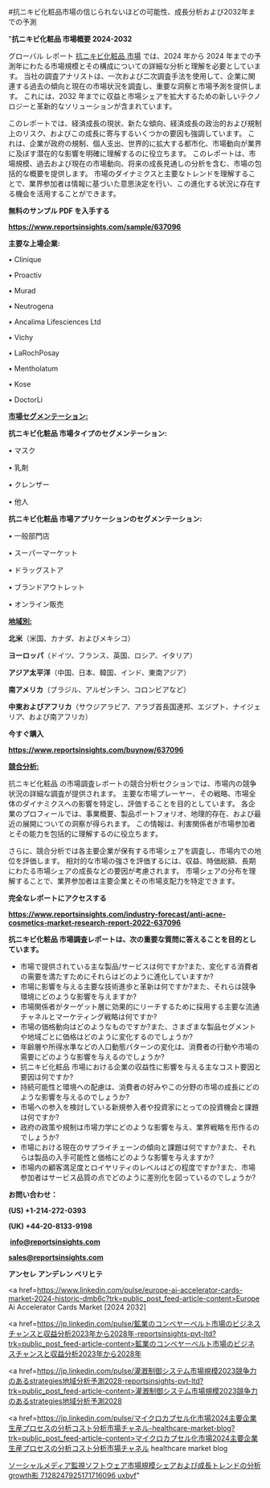 #抗ニキビ化粧品市場の信じられないほどの可能性、成長分析および2032年までの予測

"<strong>抗ニキビ化粧品 市場概要 2024-2032</strong>

グローバル レポート <a href=https://www.reportsinsights.com/sample/637096>抗ニキビ化粧品 市場</a> では、2024 年から 2024 年までの予測年にわたる市場規模とその構成についての詳細な分析と理解を必要としています。 当社の調査アナリストは、一次および二次調査手法を使用して、企業に関連する過去の傾向と現在の市場状況を調査し、重要な洞察と市場予測を提供します。 これには、2032 年までに収益と市場シェアを拡大​​するための新しいテクノロジーと革新的なソリューションが含まれています。

このレポートでは、経済成長の現状、新たな傾向、経済成長の政治的および規制上のリスク、およびこの成長に寄与するいくつかの要因も強調しています。 これは、企業が政府の規制、個人支出、世界的に拡大する都市化、市場動向が業界に及ぼす潜在的な影響を明確に理解するのに役立ちます。 このレポートは、市場規模、過去および現在の市場動向、将来の成長見通しの分析を含む、市場の包括的な概要を提供します。 市場のダイナミクスと主要なトレンドを理解することで、業界参加者は情報に基づいた意思決定を行い、この進化する状況に存在する機会を活用することができます。

<strong><b>無料のサンプル PDF を入手する</b></strong>

<a href=https://www.reportsinsights.com/sample/637096><strong><u>https://www.reportsinsights.com/sample/637096</u></strong></a>

<strong>主要な上場企業:</strong>

• Clinique

• Proactiv

• Murad

• Neutrogena

• Ancalima Lifesciences Ltd

• Vichy

• LaRochPosay

• Mentholatum

• Kose

• DoctorLi

<strong><u>市場セグメンテーション</u></strong><strong><u>:</u></strong>

<strong>抗ニキビ化粧品 市場タイプのセグメンテーション:</strong>

• マスク

• 乳剤

• クレンザー

• 他人

<strong>抗ニキビ化粧品 市場アプリケーションのセグメンテーション:</strong>

• 一般部門店

• スーパーマーケット

• ドラッグストア

• ブランドアウトレット

• オンライン販売

<strong><u>地域別</u></strong><strong><u>:</u></strong>

<strong>北米</strong>（米国、カナダ、およびメキシコ）

<strong>ヨーロッパ</strong>（ドイツ、フランス、英国、ロシア、イタリア）

<strong>アジア太平洋</strong>（中国、日本、韓国、インド、東南アジア）

<strong>南アメリカ</strong>（ブラジル、アルゼンチン、コロンビアなど）

<strong>中東およびアフリカ</strong>（サウジアラビア、アラブ首長国連邦、エジプト、ナイジェリア、および南アフリカ）

<strong>今すぐ購入</strong>

<a href=https://www.reportsinsights.com/buynow/637096><strong><u>https://www.reportsinsights.com/buynow/637096</u></strong></a>

<strong><u>競合分析:</u></strong>

抗ニキビ化粧品 の市場調査レポートの競合分析セクションでは、市場内の競争状況の詳細な調査が提供されます。 主要な市場プレーヤー、その戦略、市場全体のダイナミクスへの影響を特定し、評価することを目的としています。 各企業のプロフィールでは、事業概要、製品ポートフォリオ、地理的存在、および最近の展開についての洞察が得られます。 この情報は、利害関係者が市場参加者とその能力を包括的に理解するのに役立ちます。

さらに、競合分析では各主要企業が保有する市場シェアを調査し、市場内での地位を評価します。 相対的な市場の強さを評価するには、収益、時価総額、長期にわたる市場シェアの成長などの要因が考慮されます。 市場シェアの分布を理解することで、業界参加者は主要企業とその市場支配力を特定できます。

<strong>完全なレポートにアクセスする</strong>

<a href=https://www.reportsinsights.com/industry-forecast/anti-acne-cosmetics-market-research-report-2022-637096><strong><u><b>https://www.reportsinsights.com/industry-forecast/anti-acne-cosmetics-market-research-report-2022-637096</b></u></strong></a>

<strong><b>抗ニキビ化粧品 市場調査レポートは、次の重要な質問に答えることを目的としています。</b></strong>
<ul>
  <li>市場で提供されている主な製品/サービスは何ですか?また、変化する消費者の需要を満たすためにそれらはどのように進化していますか?</li>
  <li>市場に影響を与える主要な技術進歩と革新は何ですか?また、それらは競争環境にどのような影響を与えますか?</li>
  <li>市場関係者がターゲット層に効果的にリーチするために採用する主要な流通チャネルとマーケティング戦略は何ですか?</li>
  <li>市場の価格動向はどのようなものですか?また、さまざまな製品セグメントや地域ごとに価格はどのように変化するのでしょうか?</li>
  <li>年齢層や所得水準などの人口動態パターンの変化は、消費者の行動や市場の需要にどのような影響を与えるのでしょうか?</li>
  <li>抗ニキビ化粧品 市場における企業の収益性に影響を与える主なコスト要因と要因は何ですか?</li>
  <li>持続可能性と環境への配慮は、消費者の好みやこの分野の市場の成長にどのような影響を与えるのでしょうか?</li>
  <li>市場への参入を検討している新規参入者や投資家にとっての投資機会と課題は何ですか?</li>
  <li>政府の政策や規制は市場力学にどのような影響を与え、業界戦略を形作るのでしょうか?</li>
  <li>市場における現在のサプライチェーンの傾向と課題は何ですか?また、それらは製品の入手可能性と価格にどのような影響を与えますか?</li>
  <li>市場内の顧客満足度とロイヤリティのレベルはどの程度ですか?また、市場参加者はサービス品質の点でどのように差別化を図っているのでしょうか?</li>
</ul>
<strong>お問い合わせ：</strong>

<strong>(US) +1-214-272-0393</strong>

<strong>(UK) +44-20-8133-9198</strong>

<strong> </strong><a href=info@reportsinsights.com><strong><u>info@reportsinsights.com</u></strong></a>

<a href=sales@reportsinsights.com><strong><u>sales@reportsinsights.com</u></strong></a>

<strong>アンセレ アンデレン ベリヒテ</strong>

<a href=https://www.linkedin.com/pulse/europe-ai-accelerator-cards-market-2024-historic-dmb6c?trk=public_post_feed-article-content>Europe Ai Accelerator Cards Market [2024 2032]</a>

<a href=https://jp.linkedin.com/pulse/鉱業のコンベヤーベルト市場のビジネスチャンスと収益分析2023年から2028年-reportsinsights-pvt-ltd?trk=public_post_feed-article-content>鉱業のコンベヤーベルト市場のビジネスチャンスと収益分析2023年から2028年</a>

<a href=https://jp.linkedin.com/pulse/灌漑制御システム市場規模2023競争力のあるstrategies地域分析予測2028-reportsinsights-pvt-ltd?trk=public_post_feed-article-content>灌漑制御システム市場規模2023競争力のあるstrategies地域分析予測2028</a>

<a href=https://jp.linkedin.com/pulse/マイクロカプセル化市場2024主要企業生産プロセスの分析コスト分析市場チャネル-healthcare-market-blog?trk=public_post_feed-article-content>マイクロカプセル化市場2024主要企業生産プロセスの分析コスト分析市場チャネル healthcare market blog</a>

<a href=https://www.linkedin.com/pulse/ソーシャルメディア監視ソフトウェア市場規模シェアおよび成長トレンドの分析growth影-7128247925171716096-uxbvf/>ソーシャルメディア監視ソフトウェア市場規模シェアおよび成長トレンドの分析growth影 7128247925171716096 uxbvf</a>"
